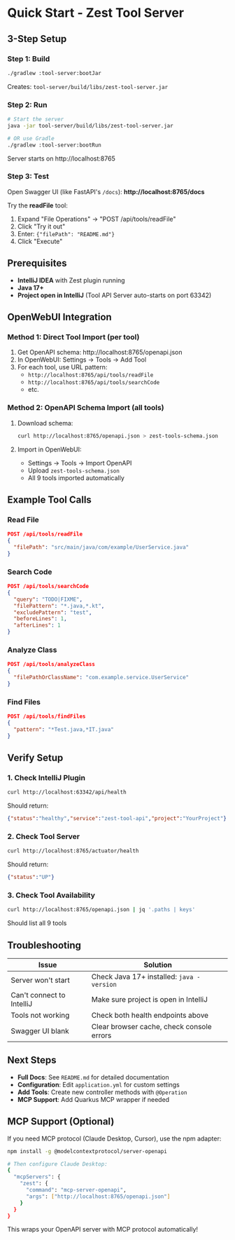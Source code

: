 # Quick Start - Zest Tool Server

## 3-Step Setup

### Step 1: Build

```bash
./gradlew :tool-server:bootJar
```

Creates: `tool-server/build/libs/zest-tool-server.jar`

### Step 2: Run

```bash
# Start the server
java -jar tool-server/build/libs/zest-tool-server.jar

# OR use Gradle
./gradlew :tool-server:bootRun
```

Server starts on http://localhost:8765

### Step 3: Test

Open Swagger UI (like FastAPI's `/docs`): **http://localhost:8765/docs**

Try the **readFile** tool:
1. Expand "File Operations" → "POST /api/tools/readFile"
2. Click "Try it out"
3. Enter: `{"filePath": "README.md"}`
4. Click "Execute"

## Prerequisites

- **IntelliJ IDEA** with Zest plugin running
- **Java 17+**
- **Project open in IntelliJ** (Tool API Server auto-starts on port 63342)

## OpenWebUI Integration

### Method 1: Direct Tool Import (per tool)

1. Get OpenAPI schema: http://localhost:8765/openapi.json
2. In OpenWebUI: Settings → Tools → Add Tool
3. For each tool, use URL pattern:
   - `http://localhost:8765/api/tools/readFile`
   - `http://localhost:8765/api/tools/searchCode`
   - etc.

### Method 2: OpenAPI Schema Import (all tools)

1. Download schema:
   ```bash
   curl http://localhost:8765/openapi.json > zest-tools-schema.json
   ```

2. Import in OpenWebUI:
   - Settings → Tools → Import OpenAPI
   - Upload `zest-tools-schema.json`
   - All 9 tools imported automatically

## Example Tool Calls

### Read File
```json
POST /api/tools/readFile
{
  "filePath": "src/main/java/com/example/UserService.java"
}
```

### Search Code
```json
POST /api/tools/searchCode
{
  "query": "TODO|FIXME",
  "filePattern": "*.java,*.kt",
  "excludePattern": "test",
  "beforeLines": 1,
  "afterLines": 1
}
```

### Analyze Class
```json
POST /api/tools/analyzeClass
{
  "filePathOrClassName": "com.example.service.UserService"
}
```

### Find Files
```json
POST /api/tools/findFiles
{
  "pattern": "*Test.java,*IT.java"
}
```

## Verify Setup

### 1. Check IntelliJ Plugin
```bash
curl http://localhost:63342/api/health
```

Should return:
```json
{"status":"healthy","service":"zest-tool-api","project":"YourProject"}
```

### 2. Check Tool Server
```bash
curl http://localhost:8765/actuator/health
```

Should return:
```json
{"status":"UP"}
```

### 3. Check Tool Availability
```bash
curl http://localhost:8765/openapi.json | jq '.paths | keys'
```

Should list all 9 tools

## Troubleshooting

| Issue | Solution |
|-------|----------|
| Server won't start | Check Java 17+ installed: `java -version` |
| Can't connect to IntelliJ | Make sure project is open in IntelliJ |
| Tools not working | Check both health endpoints above |
| Swagger UI blank | Clear browser cache, check console errors |

## Next Steps

- **Full Docs**: See `README.md` for detailed documentation
- **Configuration**: Edit `application.yml` for custom settings
- **Add Tools**: Create new controller methods with `@Operation`
- **MCP Support**: Add Quarkus MCP wrapper if needed

## MCP Support (Optional)

If you need MCP protocol (Claude Desktop, Cursor), use the npm adapter:

```bash
npm install -g @modelcontextprotocol/server-openapi

# Then configure Claude Desktop:
{
  "mcpServers": {
    "zest": {
      "command": "mcp-server-openapi",
      "args": ["http://localhost:8765/openapi.json"]
    }
  }
}
```

This wraps your OpenAPI server with MCP protocol automatically!